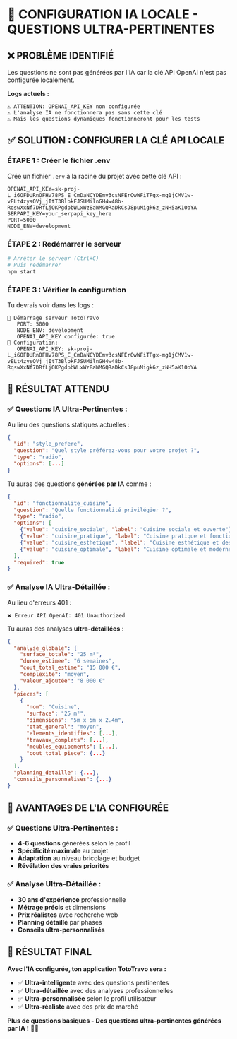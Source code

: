 # 🔧 CONFIGURATION IA LOCALE - QUESTIONS ULTRA-PERTINENTES

## ❌ **PROBLÈME IDENTIFIÉ**

Les questions ne sont pas générées par l'IA car la clé API OpenAI n'est pas configurée localement.

**Logs actuels :**
```
⚠️ ATTENTION: OPENAI_API_KEY non configurée
⚠️ L'analyse IA ne fonctionnera pas sans cette clé
⚠️ Mais les questions dynamiques fonctionneront pour les tests
```

## ✅ **SOLUTION : CONFIGURER LA CLÉ API LOCALE**

### **ÉTAPE 1 : Créer le fichier .env**

Crée un fichier `.env` à la racine du projet avec cette clé API :

```env
OPENAI_API_KEY=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
SERPAPI_KEY=your_serpapi_key_here
PORT=5000
NODE_ENV=development
```

### **ÉTAPE 2 : Redémarrer le serveur**

```bash
# Arrêter le serveur (Ctrl+C)
# Puis redémarrer
npm start
```

### **ÉTAPE 3 : Vérifier la configuration**

Tu devrais voir dans les logs :
```
🚀 Démarrage serveur TotoTravo
   PORT: 5000
   NODE_ENV: development
   OPENAI_API_KEY configurée: true
🔑 Configuration:
   OPENAI_API_KEY: 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
```

## 🎯 **RÉSULTAT ATTENDU**

### **✅ Questions IA Ultra-Pertinentes :**

Au lieu des questions statiques actuelles :
```json
{
  "id": "style_prefere",
  "question": "Quel style préférez-vous pour votre projet ?",
  "type": "radio",
  "options": [...]
}
```

Tu auras des questions **générées par IA** comme :
```json
{
  "id": "fonctionnalite_cuisine",
  "question": "Quelle fonctionnalité privilégier ?",
  "type": "radio",
  "options": [
    {"value": "cuisine_sociale", "label": "Cuisine sociale et ouverte"},
    {"value": "cuisine_pratique", "label": "Cuisine pratique et fonctionnelle"},
    {"value": "cuisine_esthetique", "label": "Cuisine esthétique et design"},
    {"value": "cuisine_optimale", "label": "Cuisine optimale et moderne"}
  ],
  "required": true
}
```

### **✅ Analyse IA Ultra-Détaillée :**

Au lieu d'erreurs 401 :
```
❌ Erreur API OpenAI: 401 Unauthorized
```

Tu auras des analyses **ultra-détaillées** :
```json
{
  "analyse_globale": {
    "surface_totale": "25 m²",
    "duree_estimee": "6 semaines",
    "cout_total_estime": "15 000 €",
    "complexite": "moyen",
    "valeur_ajoutée": "8 000 €"
  },
  "pieces": [
    {
      "nom": "Cuisine",
      "surface": "25 m²",
      "dimensions": "5m x 5m x 2.4m",
      "etat_general": "moyen",
      "elements_identifies": [...],
      "travaux_complets": [...],
      "meubles_equipements": [...],
      "cout_total_piece": {...}
    }
  ],
  "planning_detaille": {...},
  "conseils_personnalises": {...}
}
```

## 🚀 **AVANTAGES DE L'IA CONFIGURÉE**

### **✅ Questions Ultra-Pertinentes :**
- **4-6 questions** générées selon le profil
- **Spécificité maximale** au projet
- **Adaptation** au niveau bricolage et budget
- **Révélation des vraies priorités**

### **✅ Analyse Ultra-Détaillée :**
- **30 ans d'expérience** professionnelle
- **Métrage précis** et dimensions
- **Prix réalistes** avec recherche web
- **Planning détaillé** par phases
- **Conseils ultra-personnalisés**

## 🎉 **RÉSULTAT FINAL**

**Avec l'IA configurée, ton application TotoTravo sera :**

- ✅ **Ultra-intelligente** avec des questions pertinentes
- ✅ **Ultra-détaillée** avec des analyses professionnelles
- ✅ **Ultra-personnalisée** selon le profil utilisateur
- ✅ **Ultra-réaliste** avec des prix de marché

**Plus de questions basiques - Des questions ultra-pertinentes générées par IA !** 🚀✨

